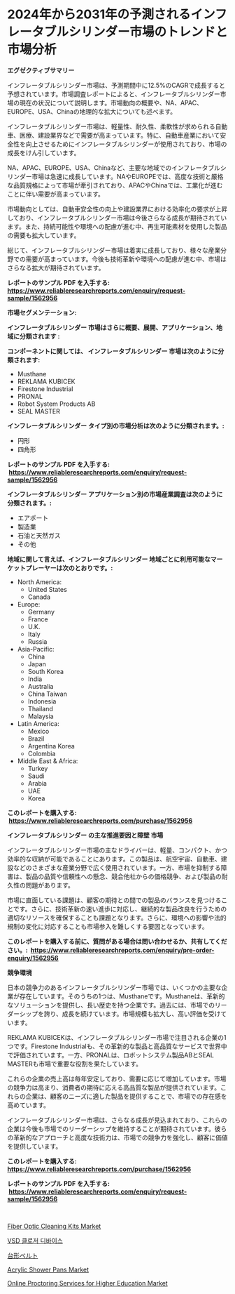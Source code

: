 <p><h1>2024年から2031年の予測されるインフレータブルシリンダー市場のトレンドと市場分析</h1></p><p><strong>エグゼクティブサマリー</strong></p>
<p><p>インフレータブルシリンダー市場は、予測期間中に12.5%のCAGRで成長すると予想されています。市場調査レポートによると、インフレータブルシリンダー市場の現在の状況について説明します。市場動向の概要や、NA、APAC、EUROPE、USA、Chinaの地理的な拡大についても述べます。</p><p>インフレータブルシリンダー市場は、軽量性、耐久性、柔軟性が求められる自動車、医療、建設業界などで需要が高まっています。特に、自動車産業において安全性を向上させるためにインフレータブルシリンダーが使用されており、市場の成長をけん引しています。</p><p>NA、APAC、EUROPE、USA、Chinaなど、主要な地域でのインフレータブルシリンダー市場は急速に成長しています。NAやEUROPEでは、高度な技術と厳格な品質規格によって市場が牽引されており、APACやChinaでは、工業化が進むことに伴い需要が高まっています。</p><p>市場動向としては、自動車安全性の向上や建設業界における効率化の要求が上昇しており、インフレータブルシリンダー市場は今後さらなる成長が期待されています。また、持続可能性や環境への配慮が進む中、再生可能素材を使用した製品の需要も拡大しています。</p><p>総じて、インフレータブルシリンダー市場は着実に成長しており、様々な産業分野での需要が高まっています。今後も技術革新や環境への配慮が進む中、市場はさらなる拡大が期待されています。</p></p>
<p><strong>レポートのサンプル PDF を入手する: <a href="https://www.reliableresearchreports.com/enquiry/request-sample/1562956">https://www.reliableresearchreports.com/enquiry/request-sample/1562956</a></strong></p>
<p><strong>市場セグメンテーション:</strong></p>
<p><strong> インフレータブルシリンダー 市場はさらに概要、展開、アプリケーション、地域に分類されます :</strong></p>
<p><strong>コンポーネントに関しては、 インフレータブルシリンダー 市場は次のように分類されます: &nbsp;</strong></p>
<p><ul><li>Musthane</li><li>REKLAMA KUBICEK</li><li>Firestone Industrial</li><li>PRONAL</li><li>Robot System Products AB</li><li>SEAL MASTER</li></ul></p>
<p><strong> インフレータブルシリンダー タイプ別の市場分析は次のように分類されます。:</strong></p>
<p><ul><li>円形</li><li>四角形</li></ul></p>
<p><strong>レポートのサンプル PDF を入手する: &nbsp;<a href="https://www.reliableresearchreports.com/enquiry/request-sample/1562956">https://www.reliableresearchreports.com/enquiry/request-sample/1562956</a></strong></p>
<p><strong> インフレータブルシリンダー アプリケーション別の市場産業調査は次のように分類されます。:</strong></p>
<p><ul><li>エアポート</li><li>製造業</li><li>石油と天然ガス</li><li>その他</li></ul></p>
<p><strong>地域に関して言えば、インフレータブルシリンダー 地域ごとに利用可能なマーケットプレーヤーは次のとおりです。:</strong></p>
<p><ul>
    <li>
        North America:
        <ul>
            <li>United States</li>
            <li>Canada</li>
        </ul>
    </li>
    <li>
        Europe:
        <ul>
            <li>Germany</li>
            <li>France</li>
            <li>U.K.</li>
            <li>Italy</li>
            <li>Russia</li>
        </ul>
    </li>
    <li>
        Asia-Pacific:
        <ul>
            <li>China</li>
            <li>Japan</li>
            <li>South Korea</li>
            <li>India</li>
            <li>Australia</li>
            <li>China Taiwan</li>
            <li>Indonesia</li>
            <li>Thailand</li>
            <li>Malaysia</li>
        </ul>
    </li>
    <li>
        Latin America:
        <ul>
            <li>Mexico</li>
            <li>Brazil</li>
            <li>Argentina Korea</li>
            <li>Colombia</li>
        </ul>
    </li>
    <li>
        Middle East & Africa:
        <ul>
            <li>Turkey</li>
            <li>Saudi</li>
            <li>Arabia</li>
            <li>UAE</li>
            <li>Korea</li>
        </ul>
    </li>
    </ul></p>
<p><strong>このレポートを購入する: &nbsp;<a href="https://www.reliableresearchreports.com/purchase/1562956">https://www.reliableresearchreports.com/purchase/1562956</a></strong></p>
<p><strong>インフレータブルシリンダー の主な推進要因と障壁 市場</strong></p>
<p><p>インフレータブルシリンダー市場の主なドライバーは、軽量、コンパクト、かつ効率的な収納が可能であることにあります。この製品は、航空宇宙、自動車、建設などのさまざまな産業分野で広く使用されています。一方、市場を抑制する障害は、製品の品質や信頼性への懸念、競合他社からの価格競争、および製品の耐久性の問題があります。</p><p>市場に直面している課題は、顧客の期待との間での製品のバランスを見つけることです。さらに、技術革新の速い進歩に対応し、継続的な製品改良を行うための適切なリソースを確保することも課題となります。さらに、環境への影響や法的規制の変化に対応することも市場参入を難しくする要因となっています。</p></p>
<p><strong>このレポートを購入する前に、質問がある場合は問い合わせるか、共有してください。:&nbsp; <a href="https://www.reliableresearchreports.com/enquiry/pre-order-enquiry/1562956">https://www.reliableresearchreports.com/enquiry/pre-order-enquiry/1562956</a></strong></p>
<p><strong>競争環境</strong></p>
<p><p>日本の競争力のあるインフレータブルシリンダー市場では、いくつかの主要な企業が存在しています。そのうちの1つは、Musthaneです。Musthaneは、革新的なソリューションを提供し、長い歴史を持つ企業です。過去には、市場でのリーダーシップを誇り、成長を続けています。市場規模も拡大し、高い評価を受けています。</p><p>REKLAMA KUBICEKは、インフレータブルシリンダー市場で注目される企業の1つです。Firestone Industrialも、その革新的な製品と高品質なサービスで世界中で評価されています。一方、PRONALは、ロボットシステム製品ABとSEAL MASTERも市場で重要な役割を果たしています。</p><p>これらの企業の売上高は毎年安定しており、需要に応じて増加しています。市場の競争力は高まり、消費者の期待に応える高品質な製品が提供されています。これらの企業は、顧客のニーズに適した製品を提供することで、市場での存在感を高めています。</p><p>インフレータブルシリンダー市場は、さらなる成長が見込まれており、これらの企業は今後も市場でのリーダーシップを維持することが期待されています。彼らの革新的なアプローチと高度な技術力は、市場での競争力を強化し、顧客に価値を提供しています。</p></p>
<p><strong>このレポートを購入する: &nbsp; <a href="https://www.reliableresearchreports.com/purchase/1562956">https://www.reliableresearchreports.com/purchase/1562956</a></strong></p>
<p><strong>レポートのサンプル PDF を入手する: &nbsp;<a href="https://www.reliableresearchreports.com/enquiry/request-sample/1562956">https://www.reliableresearchreports.com/enquiry/request-sample/1562956</a></strong><strong></strong></p>
<p>&nbsp;</p>
<p><p><a href="https://github.com/Krish2023na/Market-Research-Report-List-3/blob/main/fiber-optic-cleaning-kits-market.md">Fiber Optic Cleaning Kits Market</a></p><p><a href="https://github.com/crfsywufhm81415/Market-Research-Report-List-1/blob/main/45853724649.md">VSD 클로저 디바이스</a></p><p><a href="https://github.com/cnnriuez22368/Market-Research-Report-List-1/blob/main/81564495077.md">台形ベルト</a></p><p><a href="https://github.com/RickHolmes3/Market-Research-Report-List-4/blob/main/acrylic-shower-pans-market.md">Acrylic Shower Pans Market</a></p><p><a href="https://issuu.com/reportprime-2/docs/online-proctoring-services-for-higher-education-ma">Online Proctoring Services for Higher Education Market</a></p></p>